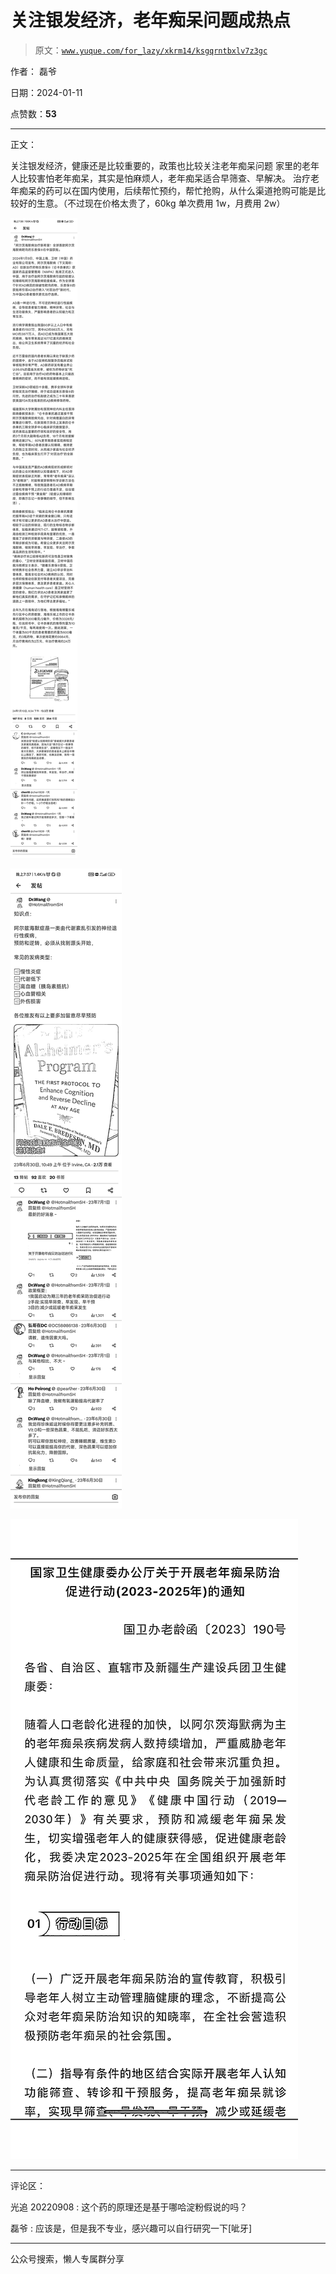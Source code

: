 # 关注银发经济，老年痴呆问题成热点

> 原文：[`www.yuque.com/for_lazy/xkrm14/ksgqrntbxlv7z3gc`](https://www.yuque.com/for_lazy/xkrm14/ksgqrntbxlv7z3gc)

作者： 磊爷

日期：2024-01-11

点赞数：**53**

* * *

正文：

关注银发经济，健康还是比较重要的，政策也比较关注老年痴呆问题 家里的老年人比较害怕老年痴呆，其实是怕麻烦人，老年痴呆适合早筛查、早解决。
治疗老年痴呆的药可以在国内使用，后续帮忙预约，帮忙抢购，从什么渠道抢购可能是比较好的生意。（不过现在价格太贵了，60kg 单次费用 1w，月费用 2w）

![](img/7132a8fbc66643ce7ff75b11751b7178.png)

![](img/c090f668777b1382761526323dd6f725.png)

![](img/742c555a89ae8bddf4afcc6812c34adc.png)

* * *

评论区：

光追 20220908 : 这个药的原理还是基于哪哈淀粉假说的吗？

磊爷 : 应该是，但是我不专业，感兴趣可以自行研究一下[呲牙]

* * *

公众号搜索，懒人专属群分享